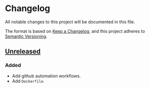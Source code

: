 # Changelog

All notable changes to this project will be documented in this file.

The format is based on [Keep a Changelog](https://keepachangelog.com/en/1.0.0/),
and this project adheres to [Semantic Versioning](https://semver.org/spec/v2.0.0.html).

## [Unreleased]

### Added

- Add github automation workflows.
- Add `Dockerfile`.

[Unreleased]: https://github.com/giantswarm/k8s-jwt-to-vault-token/tree/master
